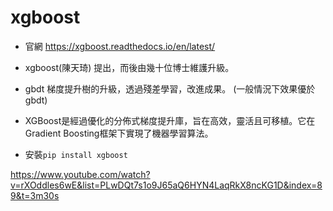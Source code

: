 # xgboost

  - 官網 https://xgboost.readthedocs.io/en/latest/

  - xgboost(陳天琦) 提出，而後由幾十位博士維護升級。
  
  - gbdt 梯度提升樹的升級，透過殘差學習，改進成果。
   (一般情況下效果優於gbdt)
  
  - XGBoost是經過優化的分佈式梯度提升庫，旨在高效，靈活且可移植。它在Gradient Boosting框架下實現了機器學習算法。
  
  - 安裝`pip install xgboost`
  
  https://www.youtube.com/watch?v=rXOddles6wE&list=PLwDQt7s1o9J65aQ6HYN4LaqRkX8ncKG1D&index=89&t=3m30s
